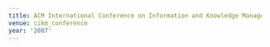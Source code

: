 ```yaml
---
title: ACM International Conference on Information and Knowledge Management (2007)
venue: cikm_conference
year: '2007'
---
```

